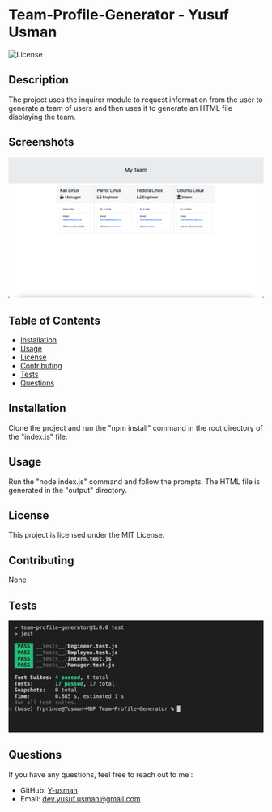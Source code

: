 # Team-Profile-Generator - Yusuf Usman

![License](https://img.shields.io/badge/License-MIT-brightgreen)

## Description
The project uses the inquirer module to request information from the user to generate a team of users and then uses it to generate an HTML file displaying the team.

## Screenshots
![SAMPLE Output screenshot](/assets/generated-html.png)

## Table of Contents
- [Installation](#installation)
- [Usage](#usage)
- [License](#license)
- [Contributing](#contributing)
- [Tests](#tests)
- [Questions](#questions)

## Installation
Clone the project and run the "npm install" command in the root directory of the "index.js" file.

## Usage
Run the "node index.js" command and follow the prompts. The HTML file is generated in the "output" directory.

## License
This project is licensed under the MIT License.

## Contributing
None

## Tests
![SAMPLE Test screenshot](/assets/test.png)

## Questions
If you have any questions, feel free to reach out to me :
- GitHub: [Y-usman](https://github.com/Y-usman)
- Email: dev.yusuf.usman@gmail.com
